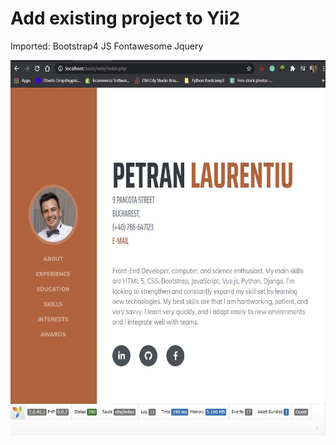 # Add existing project to Yii2
Imported:
Bootstrap4
JS
Fontawesome
Jquery

<img src="/web/img/Preview.JPG" height="600px">
